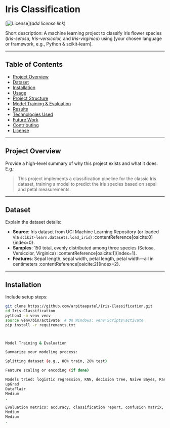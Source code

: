 # Iris Classification

[![License](https://img.shields.io/badge/license-MIT-blue.svg)](*add license link*)

Short description: A machine learning project to classify Iris flower species (*Iris-setosa, Iris-versicolor,* and *Iris-virginica*) using [your chosen language or framework, e.g., Python & scikit-learn].

---

##  Table of Contents

- [Project Overview](#project-overview)  
- [Dataset](#dataset)  
- [Installation](#installation)  
- [Usage](#usage)  
- [Project Structure](#project-structure)  
- [Model Training & Evaluation](#model-training--evaluation)  
- [Results](#results)  
- [Technologies Used](#technologies-used)  
- [Future Work](#future-work)  
- [Contributing](#contributing)  
- [License](#license)  

---

##  Project Overview

Provide a high-level summary of why this project exists and what it does. E.g.:

> This project implements a classification pipeline for the classic Iris dataset, training a model to predict the iris species based on sepal and petal measurements.

---

##  Dataset

Explain the dataset details:

- **Source**: Iris dataset from UCI Machine Learning Repository (or loaded via `scikit-learn.datasets.load_iris`) :contentReference[oaicite:0]{index=0}.  
- **Samples**: 150 total, evenly distributed among three species (Setosa, Versicolor, Virginica) :contentReference[oaicite:1]{index=1}.  
- **Features**: Sepal length, sepal width, petal length, petal width—all in centimeters :contentReference[oaicite:2]{index=2}.  

---

##  Installation

Include setup steps:

```bash
git clone https://github.com/arpitaapatel/Iris-Classification.git
cd Iris-Classification
python3 -m venv venv
source venv/bin/activate  # On Windows: venv\Scripts\activate
pip install -r requirements.txt



Model Training & Evaluation

Summarize your modeling process:

Splitting dataset (e.g., 80% train, 20% test)

Feature scaling or encoding (if done)

Models tried: logistic regression, KNN, decision tree, Naive Bayes, Random Forest (common for Iris projects) 
upGrad
DataFlair
Medium
.

Evaluation metrics: accuracy, classification report, confusion matrix, recall, precision, F1-score 
Medium
Medium
.
